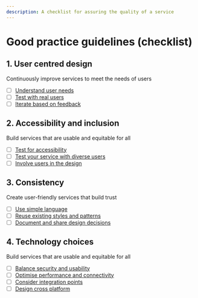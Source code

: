 ```yaml
---
description: A checklist for assuring the quality of a service
---
```


# Good practice guidelines (checklist)

## 1. User centred design

Continuously improve services to meet the needs of users

* [ ] [Understand user needs](1.-user-centred-design/#understand-user-needs)
* [ ] [Test with real users](1.-user-centred-design/#test-with-users)
* [ ] [Iterate based on feedback](1.-user-centred-design/#iterate-based-on-feedback)

## 2. Accessibility and inclusion

Build services that are usable and equitable for all

* [ ] [Test for accessibility](2.-accessibility-and-inclusion/#test-for-accessibility)
* [ ] [Test your service with diverse users](2.-accessibility-and-inclusion/#test-your-service-with-diverse-users)
* [ ] [Involve users in the design](2.-accessibility-and-inclusion/#involve-users-in-the-design)

## 3. Consistency

Create user-friendly services that build trust

* [ ] [Use simple language](3.-consistency/#use-simple-language)
* [ ] [Reuse existing styles and patterns](3.-consistency/#reuse-existing-styles-and-patterns)
* [ ] [Document and share design decisions](3.-consistency/#document-and-share-design-decisions)

## 4. Technology choices

Build services that are usable and equitable for all

* [ ] [Balance security and usability](4.-technology-choices/#balance-security-and-privacy)
* [ ] [Optimise performance and connectivity](4.-technology-choices/#optimise-performance-and-connectivity)
* [ ] [Consider integration points](4.-technology-choices/#consider-integration-points)
* [ ] [Design cross platform](4.-technology-choices/#design-cross-platform)
